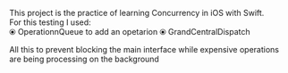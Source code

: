 This project is the practice of learning Concurrency in iOS with Swift. <br>
For this testing I used: <br>
⦿ OperationnQueue to add an opetarion 
⦿ GrandCentralDispatch 

All this to prevent blocking the main interface while expensive operations are being processing on the background
